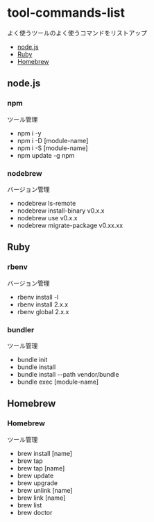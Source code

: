 # tool-commands-list
よく使うツールのよく使うコマンドをリストアップ

- [node.js](#nodejs)
- [Ruby](#ruby)
- [Homebrew](#homebrew)

## node.js

### npm
ツール管理
- npm i -y
- npm i -D [module-name]
- npm i -S [module-name]
- npm update -g npm

### nodebrew
バージョン管理
- nodebrew ls-remote
- nodebrew install-binary v0.x.x
- nodebrew use v0.x.x
- nodebrew migrate-package v0.xx.xx


## Ruby

### rbenv
バージョン管理
- rbenv install -l
- rbenv install 2.x.x
- rbenv global 2.x.x

### bundler
ツール管理
- bundle init
- bundle install
- bundle install --path vendor/bundle
- bundle exec [module-name]

## Homebrew

### Homebrew
ツール管理
- brew install [name]
- brew tap
- brew tap [name]
- brew update
- brew upgrade
- brew unlink [name]
- brew link [name]
- brew list
- brew doctor
